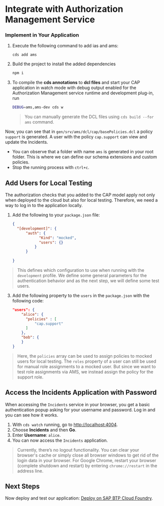 # Integrate with Authorization Management Service


###  Implement in Your Application

1. Execute the following command to add ias and ams:

   ```shell
   cds add ams
   ```

2. Build the project to install the added dependencies
   ```sh
   npm i
   ```
   
3. To compile the **cds annotations** to **dcl files** and start your CAP application in watch mode with debug output enabled for the Authorization Management service runtime and development plug-in, run 
    ```sh
    DEBUG=ams,ams-dev cds w
    ```
    > You can manually generate the DCL files using `cds build --for ams` command.
  
Now, you can see that in ```gen/srv/ams/dcl/cap/basePolicies.dcl``` a policy ```support``` is generated. A user with the policy `cap.support` can view and update the Incidents.

* You can observe that a folder with name `ams` is generated in your root folder. This is where we can define our schema extensions and custom policies.<br />
* Stop the running process with `ctrl+c`.


## Add Users for Local Testing

The authorization checks that you added to the CAP model apply not only when deployed to the cloud but also for local testing. Therefore, we need a way to log in to the application locally.


1. Add the following to your `package.json` file:
    ```json
    {
      "[development]": {
          "auth": {
                "Kind": "mocked",
                "users": {}
              } 
          }
      
    }
    ```

> This defines which configuration to use when running with the `development` profile. We define some general parameters for the authentication behavior and as the next step, we will define some test users.

3. Add the following property to the `users` in the `package.json` with the following code: 
      ```json
      "users": {
          "alice": {
            "policies" : [
                "cap.support"
            ]
          },
          "bob": {
          }
      }
      ```
> Here, the `policies` array can be used to assign policies to mocked users for local testing. The `roles` property of a user can still be used for manual role assignments to a mocked user. But since we want to test role assignments via AMS, we instead assign the policy for the support role.


## Access the Incidents Application with Password

When accessing the `Incidents` service in your browser, you get a basic authentication popup asking for your username and password. Log in and you can see how it works.

1. With `cds watch` running, go to [http://localhost:4004](http://localhost:4004).
2. Choose **Incidents** and then **Go**.
3. Enter **Username**: `alice`.
4. You can now access the `Incidents` application.

> Currently, there’s no logout functionality. You can clear your browser's cache or simply close all browser windows to get rid of the login data in your browser.
For Google Chrome, restart your browser (complete shutdown and restart) by entering `chrome://restart` in the address line.<br/>

## Next Steps

Now deploy and test our application: [Deploy on SAP BTP Cloud Foundry](./3-deploy-to-cf.md).
